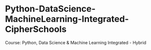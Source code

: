 # Python-DataScience-MachineLearning-Integrated-CipherSchools

Course: Python, Data Science & Machine Learning Integrated - Hybrid
